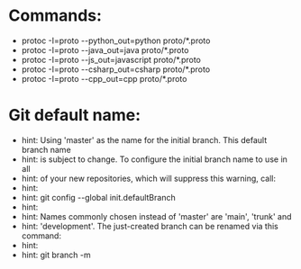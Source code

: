 # Commands:

- protoc -I=proto --python_out=python proto/*.proto
- protoc -I=proto --java_out=java proto/*.proto
- protoc -I=proto --js_out=javascript proto/*.proto
- protoc -I=proto --csharp_out=csharp proto/*.proto
- protoc -I=proto --cpp_out=cpp proto/*.proto

# Git default name:

- hint: Using 'master' as the name for the initial branch. This default branch
  name
- hint: is subject to change. To configure the initial branch name to use in all
- hint: of your new repositories, which will suppress this warning, call:
- hint:
- hint: git config --global init.defaultBranch <name>
- hint:
- hint: Names commonly chosen instead of 'master' are 'main', 'trunk' and
- hint: 'development'. The just-created branch can be renamed via this command:
- hint:
- hint: git branch -m <name>

